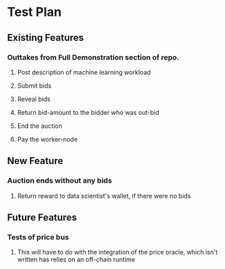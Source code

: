 # Test Plan

## Existing Features

### Outtakes from Full Demonstration section of repo.

1. Post description of machine learning workload

2. Submit bids

3. Reveal bids

4. Return bid-amount to the bidder who was out-bid

5. End the auction

6. Pay the worker-node

## New Feature

### Auction ends without any bids

1. Return reward to data scientist's wallet, if there were no bids

## Future Features

### Tests of price bus

1. This will have to do with the integration of the price oracle, 
   which isn't written has relies on an off-chain runtime

